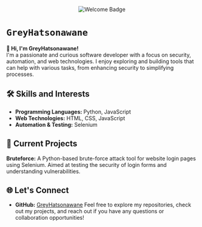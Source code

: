<p align="center">
  <img src="https://img.shields.io/badge/Welcome%20to%20My%20Profile-%F0%9F%91%8B%20%F0%9F%8E%89-blue" alt="Welcome Badge">
</p>

# **`GreyHatsonawane`**

**👋 Hi, I'm GreyHatsonawane!**  
I'm a passionate and curious software developer with a focus on security, automation, and web technologies. I enjoy exploring and building tools that can help with various tasks, from enhancing security to simplifying processes.

## 🛠️ Skills and Interests

- **Programming Languages:** Python, JavaScript
- **Web Technologies:** HTML, CSS, JavaScript
- **Automation & Testing:** Selenium

## 🚀 Current Projects

**Bruteforce:** A Python-based brute-force attack tool for website login pages using Selenium. Aimed at testing the security of login forms and understanding vulnerabilities.

## 🌐 Let's Connect

- **GitHub:** [GreyHatsonawane](https://github.com/GreyHatsonawane)
Feel free to explore my repositories, check out my projects, and reach out if you have any questions or collaboration opportunities!
